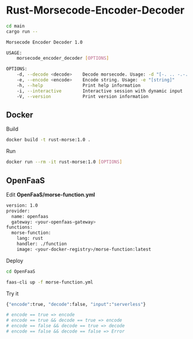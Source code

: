 # Rust-Morsecode-Encoder-Decoder

```sh
cd main
cargo run --
```
```sh
Morsecode Encoder Decoder 1.0

USAGE:
    morsecode_encoder_decoder [OPTIONS]

OPTIONS:
    -d, --decode <decode>    Decode morsecode. Usage: -d "[-. .. -.-. .]"
    -e, --encode <encode>    Encode string. Usage: -e "[string]"
    -h, --help               Print help information
    -i, --interactive        Interactive session with dynamic input
    -V, --version            Print version information
```

## Docker

Build
```sh
docker build -t rust-morse:1.0 .
```
Run
```sh
docker run --rm -it rust-morse:1.0 [OPTIONS]
```
## OpenFaaS

Edit **OpenFaaS/morse-function.yml**

```sh
version: 1.0
provider:
  name: openfaas
  gateway: <your-openfaas-gateway>
functions:
  morse-function:
    lang: rust
    handler: ./function
    image: <your-docker-registry>/morse-function:latest
```

Deploy
```sh
cd OpenFaaS

faas-cli up -f morse-function.yml
```
Try it
```sh
{"encode":true, "decode":false, "input":"serverless"}

# encode == true => encode
# encode == true && decode == true => encode
# encode == false && decode == true => decode
# encode == false && decode == false => Error
```